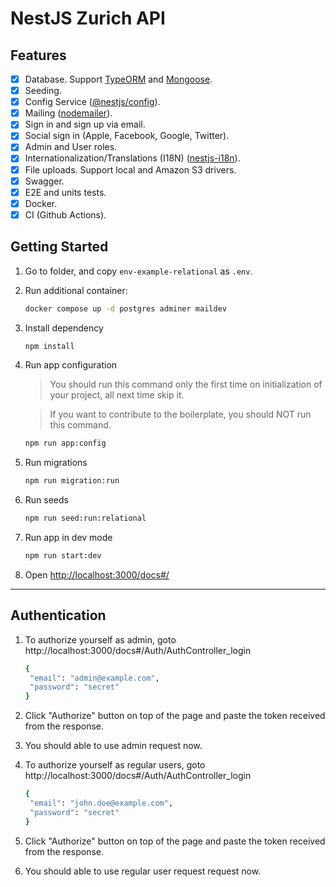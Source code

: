# NestJS Zurich API

## Features

- [x] Database. Support [TypeORM](https://www.npmjs.com/package/typeorm) and [Mongoose](https://www.npmjs.com/package/mongoose).
- [x] Seeding.
- [x] Config Service ([@nestjs/config](https://www.npmjs.com/package/@nestjs/config)).
- [x] Mailing ([nodemailer](https://www.npmjs.com/package/nodemailer)).
- [x] Sign in and sign up via email.
- [x] Social sign in (Apple, Facebook, Google, Twitter).
- [x] Admin and User roles.
- [x] Internationalization/Translations (I18N) ([nestjs-i18n](https://www.npmjs.com/package/nestjs-i18n)).
- [x] File uploads. Support local and Amazon S3 drivers.
- [x] Swagger.
- [x] E2E and units tests.
- [x] Docker.
- [x] CI (Github Actions).

## Getting Started

1. Go to folder, and copy `env-example-relational` as `.env`.

1. Run additional container:

   ```bash
   docker compose up -d postgres adminer maildev
   ```

1. Install dependency

   ```bash
   npm install
   ```

1. Run app configuration

   > You should run this command only the first time on initialization of your project, all next time skip it.

   > If you want to contribute to the boilerplate, you should NOT run this command.

   ```bash
   npm run app:config
   ```

1. Run migrations

   ```bash
   npm run migration:run
   ```

1. Run seeds

   ```bash
   npm run seed:run:relational
   ```

1. Run app in dev mode

   ```bash
   npm run start:dev
   ```

1. Open <http://localhost:3000/docs#/>

---


## Authentication

1. To authorize yourself as admin, goto http://localhost:3000/docs#/Auth/AuthController_login

   ```bash
   {
    "email": "admin@example.com",
    "password": "secret"
   }
   ```

1. Click "Authorize" button on top of the page and paste the token received from the response.

1. You should able to use admin request now.

1. To authorize yourself as regular users, goto http://localhost:3000/docs#/Auth/AuthController_login

   ```bash
   {
    "email": "john.doe@example.com",
    "password": "secret"
   }
   ```

1. Click "Authorize" button on top of the page and paste the token received from the response.

1. You should able to use regular user request request now.
